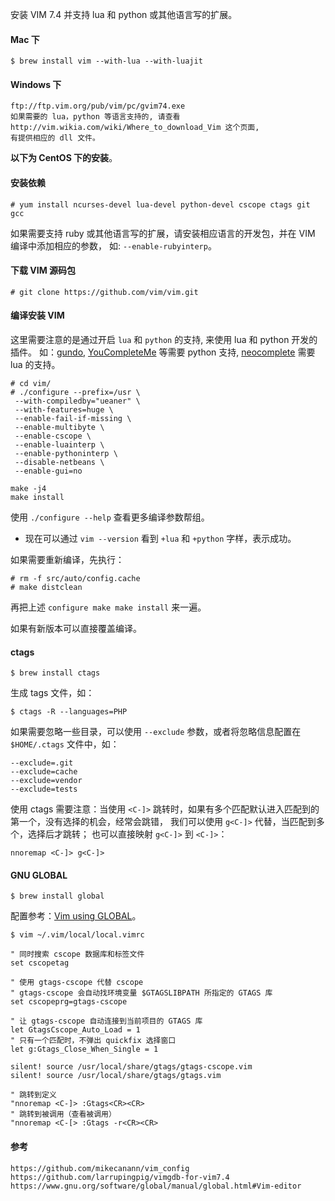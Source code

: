 安装 VIM 7.4 并支持 lua 和 python  或其他语言写的扩展。

#### Mac 下

    $ brew install vim --with-lua --with-luajit

#### Windows 下

    ftp://ftp.vim.org/pub/vim/pc/gvim74.exe
    如果需要的 lua，python 等语言支持的, 请查看 http://vim.wikia.com/wiki/Where_to_download_Vim 这个页面,
    有提供相应的 dll 文件。

**以下为 CentOS 下的安装**。

#### 安装依赖

    # yum install ncurses-devel lua-devel python-devel cscope ctags git gcc

如果需要支持 ruby 或其他语言写的扩展，请安装相应语言的开发包，并在 VIM 编译中添加相应的参数，
如: `--enable-rubyinterp`。

#### 下载 VIM 源码包

    # git clone https://github.com/vim/vim.git

#### 编译安装 VIM

这里需要注意的是通过开启 `lua` 和 `python` 的支持, 来使用 lua 和 python 开发的插件。
如：[gundo], [YouCompleteMe] 等需要 python 支持, [neocomplete] 需要 lua 的支持。

    # cd vim/
    # ./configure --prefix=/usr \
     --with-compiledby="ueaner" \
     --with-features=huge \
     --enable-fail-if-missing \
     --enable-multibyte \
     --enable-cscope \
     --enable-luainterp \
     --enable-pythoninterp \
     --disable-netbeans \
     --enable-gui=no

    make -j4
    make install

使用 `./configure --help` 查看更多编译参数帮组。

* 现在可以通过 `vim --version` 看到 `+lua` 和 `+python` 字样，表示成功。

如果需要重新编译，先执行：

    # rm -f src/auto/config.cache
    # make distclean

再把上述 `configure make make install` 来一遍。

如果有新版本可以直接覆盖编译。

#### ctags

    $ brew install ctags

生成 tags 文件，如：

    $ ctags -R --languages=PHP

如果需要忽略一些目录，可以使用 `--exclude` 参数，或者将忽略信息配置在
`$HOME/.ctags` 文件中，如：

    --exclude=.git
    --exclude=cache
    --exclude=vendor
    --exclude=tests

使用 ctags 需要注意：当使用 `<C-]>`
跳转时，如果有多个匹配默认进入匹配到的第一个，没有选择的机会，经常会跳错，
我们可以使用 `g<C-]>` 代替，当匹配到多个，选择后才跳转；
也可以直接映射 `g<C-]>` 到 `<C-]>`：

    nnoremap <C-]> g<C-]>

#### GNU GLOBAL

    $ brew install global

配置参考：[Vim using GLOBAL]。

    $ vim ~/.vim/local/local.vimrc

    " 同时搜索 cscope 数据库和标签文件
    set cscopetag

    " 使用 gtags-cscope 代替 cscope
    " gtags-cscope 会自动找环境变量 $GTAGSLIBPATH 所指定的 GTAGS 库
    set cscopeprg=gtags-cscope

    " 让 gtags-cscope 自动连接到当前项目的 GTAGS 库
    let GtagsCscope_Auto_Load = 1
    " 只有一个匹配时，不弹出 quickfix 选择窗口
    let g:Gtags_Close_When_Single = 1

    silent! source /usr/local/share/gtags/gtags-cscope.vim
    silent! source /usr/local/share/gtags/gtags.vim

    " 跳转到定义
    "nnoremap <C-]> :Gtags<CR><CR>
    " 跳转到被调用（查看被调用）
    "nnoremap <C-[> :Gtags -r<CR><CR>

#### 参考

    https://github.com/mikecanann/vim_config
    https://github.com/larrupingpig/vimgdb-for-vim7.4
    https://www.gnu.org/software/global/manual/global.html#Vim-editor


[gundo]: https://github.com/sjl/gundo.vim
[YouCompleteMe]: https://github.com/Valloric/YouCompleteMe
[neocomplete]: https://github.com/Shougo/neocomplete.vim
[Vim using GLOBAL]: https://www.gnu.org/software/global/manual/global.html#Vim-editor
